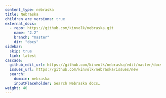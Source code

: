 ```yaml
---
content_type: nebraska
title: Nebraska
children_are_versions: true
external_docs:
  - repo: https://github.com/kinvolk/nebraska.git
    name: "2.2"
    branch: "master"
    dir: "docs"
sidebar:
  skip: true
  link: latest
cascade:
  github_edit_url: https://github.com/kinvolk/nebraska/edit/master/docs/
  issues_url: https://github.com/kinvolk/nebraska/issues/new
  search:
    domain: nebraska
    inputPlaceholder: Search Nebraska docs…
weight: 40
---
```


